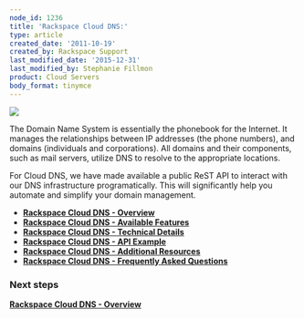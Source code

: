 ```yaml
---
node_id: 1236
title: 'Rackspace Cloud DNS:'
type: article
created_date: '2011-10-19'
created_by: Rackspace Support
last_modified_date: '2015-12-31'
last_modified_by: Stephanie Fillmon
product: Cloud Servers
body_format: tinymce
---
```


![](http://c783359.r59.cf2.rackcdn.com/DNS_logo.jpg)

The Domain Name System is essentially the phonebook for the Internet. It
manages the relationships between IP addresses (the phone numbers), and
domains (individuals and corporations). All domains and their
components, such as mail servers, utilize DNS to resolve to the
appropriate locations.

For Cloud DNS, we have made available a public ReST API to interact with
our DNS infrastructure programatically. This will significantly help you
automate and simplify your domain management.

-   **[Rackspace Cloud DNS -
    Overview](/howto/rackspace-cloud-dns-overview)**
-   **[Rackspace Cloud DNS - Available
    Features](/howto/rackspace-cloud-dns-available-features)**
-   **[Rackspace Cloud DNS - Technical
    Details](/howto/rackspace-cloud-dns-technical-details)**
-   **[Rackspace Cloud DNS - API
    Example](/howto/rackspace-cloud-dns-api-example)**
-   [**Rackspace Cloud DNS - Additional
    Resources**](/howto/rackspace-cloud-dns-additional-resources)
-   [**Rackspace Cloud DNS - Frequently Asked
    Questions**](/howto/rackspace-cloud-dns-faq)



### Next steps

**[Rackspace Cloud DNS -
Overview](/howto/rackspace-cloud-dns-overview)**

